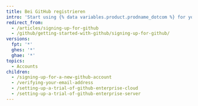 ```yaml
---
title: Bei GitHub registrieren
intro: 'Start using {% data variables.product.prodname_dotcom %} for yourself or your team.'
redirect_from:
  - /articles/signing-up-for-github
  - /github/getting-started-with-github/signing-up-for-github/
versions:
  fpt: '*'
  ghes: '*'
  ghae: '*'
topics:
  - Accounts
children:
  - /signing-up-for-a-new-github-account
  - /verifying-your-email-address
  - /setting-up-a-trial-of-github-enterprise-cloud
  - /setting-up-a-trial-of-github-enterprise-server
---
```


